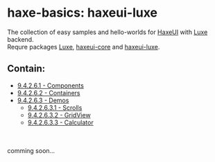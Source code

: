 haxe-basics: haxeui-luxe
=========================

The collection of easy samples and hello-worlds for [HaxeUI](https://github.com/haxeui/haxeui-core) with [Luxe](https://luxeengine.com/) backend.<br/>
Requre packages [Luxe](https://luxeengine.com/get/), [haxeui-core](https://github.com/haxeui/haxeui-core) and [haxeui-luxe](https://github.com/haxeui/haxeui-luxe).

## Contain:

* [9.4.2.6.1 - Components](./9.4.2.6.1_Components)
* [9.4.2.6.2 - Containers](./9.4.2.6.2_Containers)
* [9.4.2.6.3 - Demos](./9.4.2.6.3_Demos)
  * [9.4.2.6.3.1 - Scrolls](./9.4.2.6.3_Demos/9.4.2.6.3.1_Scrolls)
  * [9.4.2.6.3.2 - GridView](./9.4.2.6.3_Demos/9.4.2.6.3.2_GridView)
  * [9.4.2.6.3.3 - Calculator](./9.4.2.6.3_Demos/9.4.2.6.3.3_Calculator)

<br/>
<br/>
comming soon...
